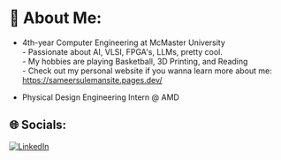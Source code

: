 # 💫 About Me:
- 4th-year Computer Engineering at McMaster University<br>- Passionate about AI, VLSI, FPGA's, LLMs, pretty cool. <br>- My hobbies are playing Basketball, 3D Printing, and Reading<br>- Check out my personal website if you wanna learn more about me: https://sameersulemansite.pages.dev/

- Physical Design Engineering Intern @ AMD

## 🌐 Socials:
[![LinkedIn](https://img.shields.io/badge/LinkedIn-%230077B5.svg?logo=linkedin&logoColor=white)](https://linkedin.com/in/sameer-sul) 


